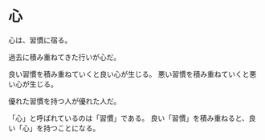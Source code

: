# 心

心は、習慣に宿る。

過去に積み重ねてきた行いが心だ。

良い習慣を積み重ねていくと良い心が生じる。
悪い習慣を積み重ねていくと悪い心が生じる。

優れた習慣を持つ人が優れた人だ。

「心」と呼ばれているのは「習慣」である。
良い「習慣」を積み重ねると、良い「心」を持つことになる。
